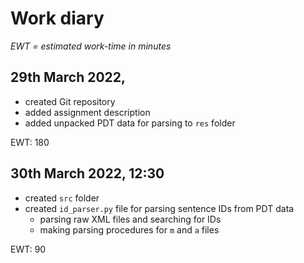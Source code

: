 # Work diary
*EWT = estimated work-time in minutes*

## 29th March 2022,

- created Git repository
- added assignment description
- added unpacked PDT data for parsing to <code>res</code> folder

EWT: 180

## 30th March 2022, 12:30

- created <code>src</code> folder
- created <code>id_parser.py</code> file for parsing sentence IDs from PDT data
    - parsing raw XML files and searching for IDs
    - making parsing procedures for <code>m</code> and <code>a</code> files

EWT: 90